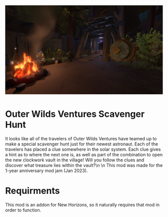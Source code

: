 # ![Scavenger_Hunt](assets/banner_image.png)

# Outer Wilds Ventures Scavenger Hunt
It looks like all of the travelers of Outer Wilds Ventures have teamed up to make a special scavenger hunt just for their newest astronaut. Each of the travelers has placed a clue somewhere in the solar
system. Each clue gives a hint as to where the next one is, as well as part of the combination to open the new clockwork vault in the village! Will you follow the clues and discover what treasure lies
within the vault?\n
\n
This mod was made for the 1-year anniversary mod jam (Jan 2023).

# Requirments
This mod is an addon for New Horizons, so it naturally requires that mod in order to function.
